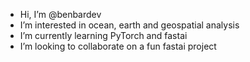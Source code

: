 - Hi, I’m @benbardev
- I’m interested in ocean, earth and geospatial analysis
- I’m currently learning PyTorch and fastai
- I’m looking to collaborate on a fun fastai project

<!---
benbardev/benbardev is a ✨ special ✨ repository because its `README.md` (this file) appears on your GitHub profile.
You can click the Preview link to take a look at your changes.
--->
